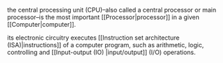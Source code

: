 the central processing unit (CPU)–also called a central processor or main processor–is the most important [[Processor|processor]] in a given [[Computer|computer]].

its electronic circuitry executes [[Instruction set architecture (ISA)|instructions]] of a computer program, such as arithmetic, logic, controlling and [[Input-output (IO) |input/output]] (I/O) operations.